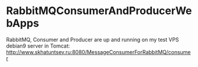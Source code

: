 # RabbitMQConsumerAndProducerWebApps
RabbitMQ, Consumer and Producer are up and running on my test VPS debian9 server in Tomcat:
http://www.skhatuntsev.ru:8080/MessageConsumerForRabbitMQ/consumer
